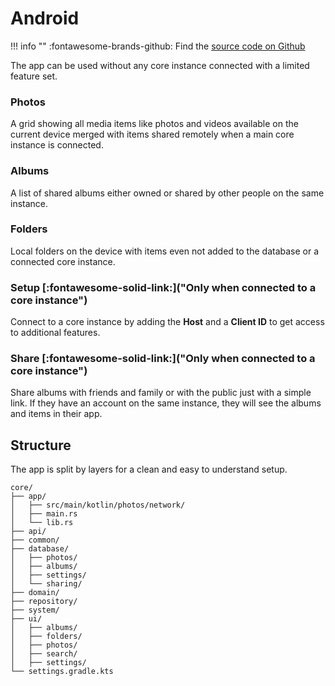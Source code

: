 # Android

!!! info ""
    :fontawesome-brands-github: Find the [source code on Github](https://github.com/photos-network/android)

The app can be used without any core instance connected with a limited feature set.

### Photos
A grid showing all media items like photos and videos available on the current device merged with items shared remotely when a main core instance is connected. 

### Albums

A list of shared albums either owned or shared by other people on the same instance.

### Folders

Local folders on the device with items even not added to the database or a connected core instance.

### Setup [:fontawesome-solid-link:]("Only when connected to a core instance")

Connect to a core instance by adding the **Host** and a **Client ID** to get access to additional features.

### Share [:fontawesome-solid-link:]("Only when connected to a core instance")

Share albums with friends and family or with the public just with a simple link. If they have an account on the same instance, they will see the albums and items in their app.

## Structure
The app is split by layers for a clean and easy to understand setup.

```shell
core/
├── app/
│   ├── src/main/kotlin/photos/network/
│   ├── main.rs
│   └── lib.rs
├── api/
├── common/
├── database/
│   ├── photos/
│   ├── albums/
│   ├── settings/
│   └── sharing/
├── domain/
├── repository/
├── system/
├── ui/
│   ├── albums/
│   ├── folders/
│   ├── photos/
│   ├── search/
│   ├── settings/
└── settings.gradle.kts
```

